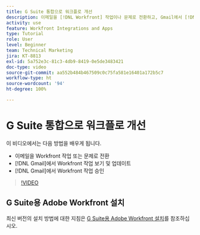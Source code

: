 ```yaml
---
title: G Suite 통합으로 워크플로 개선
description: 이메일을 [!DNL Workfront] 작업이나 문제로 전환하고, Gmail에서 [!DNL Workfront] 작업을 보고 업데이트하고, Gmail에서 [!DNL Workfront] 작업을 승인하는 방법에 대해 알아봅니다.
activity: use
feature: Workfront Integrations and Apps
type: Tutorial
role: User
level: Beginner
team: Technical Marketing
jira: KT-8813
exl-id: 5a752e3c-81c3-4db9-8419-0e5de3483421
doc-type: video
source-git-commit: aa552b484b467509c0c75fa581e16401a172b5c7
workflow-type: ht
source-wordcount: '94'
ht-degree: 100%

---
```


# G Suite 통합으로 워크플로 개선

이 비디오에서는 다음 방법을 배우게 됩니다.

* 이메일을 Workfront 작업 또는 문제로 전환
* [!DNL Gmail]에서 Workfront 작업 보기 및 업데이트
* [!DNL Gmail]에서 Workfront 작업 승인

>[!VIDEO](https://video.tv.adobe.com/v/335114/?quality=12&learn=on)

## G Suite용 Adobe Workfront 설치

최신 버전의 설치 방법에 대한 지침은 [G Suite용 Adobe Workfront 설치](https://experienceleague.adobe.com/docs/workfront/using/adobe-workfront-integrations/workfront-for-g-suite/install-workfront-for-gsuite.html)를 참조하십시오.
